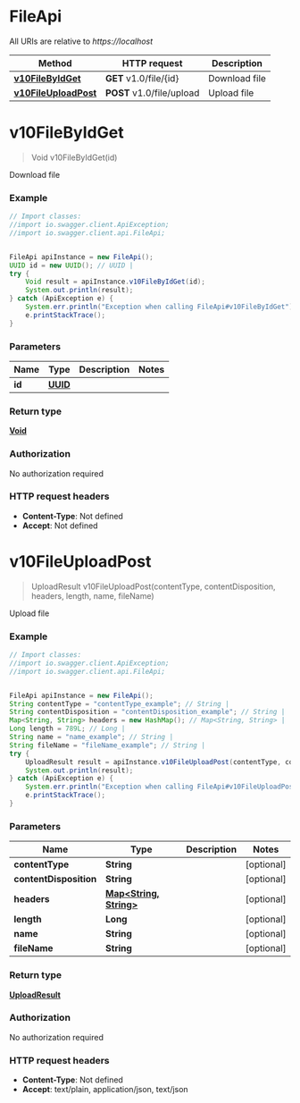 # FileApi

All URIs are relative to *https://localhost*

Method | HTTP request | Description
------------- | ------------- | -------------
[**v10FileByIdGet**](FileApi.md#v10FileByIdGet) | **GET** v1.0/file/{id} | Download file
[**v10FileUploadPost**](FileApi.md#v10FileUploadPost) | **POST** v1.0/file/upload | Upload file


<a name="v10FileByIdGet"></a>
# **v10FileByIdGet**
> Void v10FileByIdGet(id)

Download file

### Example
```java
// Import classes:
//import io.swagger.client.ApiException;
//import io.swagger.client.api.FileApi;


FileApi apiInstance = new FileApi();
UUID id = new UUID(); // UUID | 
try {
    Void result = apiInstance.v10FileByIdGet(id);
    System.out.println(result);
} catch (ApiException e) {
    System.err.println("Exception when calling FileApi#v10FileByIdGet");
    e.printStackTrace();
}
```

### Parameters

Name | Type | Description  | Notes
------------- | ------------- | ------------- | -------------
 **id** | [**UUID**](.md)|  |

### Return type

[**Void**](.md)

### Authorization

No authorization required

### HTTP request headers

 - **Content-Type**: Not defined
 - **Accept**: Not defined

<a name="v10FileUploadPost"></a>
# **v10FileUploadPost**
> UploadResult v10FileUploadPost(contentType, contentDisposition, headers, length, name, fileName)

Upload file

### Example
```java
// Import classes:
//import io.swagger.client.ApiException;
//import io.swagger.client.api.FileApi;


FileApi apiInstance = new FileApi();
String contentType = "contentType_example"; // String | 
String contentDisposition = "contentDisposition_example"; // String | 
Map<String, String> headers = new HashMap(); // Map<String, String> | 
Long length = 789L; // Long | 
String name = "name_example"; // String | 
String fileName = "fileName_example"; // String | 
try {
    UploadResult result = apiInstance.v10FileUploadPost(contentType, contentDisposition, headers, length, name, fileName);
    System.out.println(result);
} catch (ApiException e) {
    System.err.println("Exception when calling FileApi#v10FileUploadPost");
    e.printStackTrace();
}
```

### Parameters

Name | Type | Description  | Notes
------------- | ------------- | ------------- | -------------
 **contentType** | **String**|  | [optional]
 **contentDisposition** | **String**|  | [optional]
 **headers** | [**Map&lt;String, String&gt;**](String.md)|  | [optional]
 **length** | **Long**|  | [optional]
 **name** | **String**|  | [optional]
 **fileName** | **String**|  | [optional]

### Return type

[**UploadResult**](UploadResult.md)

### Authorization

No authorization required

### HTTP request headers

 - **Content-Type**: Not defined
 - **Accept**: text/plain, application/json, text/json

